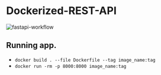 # Dockerized-REST-API

![fastapi-workflow](https://github.com/Artuz37/Dockerized-REST-API/actions/workflows/docker-image.yml/badge.svg)

## Running app.
 - ```docker build . --file Dockerfile --tag image_name:tag```
 - ```docker run -rm -p 8000:8000 image_name:tag```
